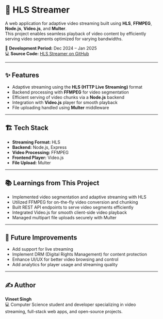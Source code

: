 
# 🎥 HLS Streamer  

A web application for adaptive video streaming built using **HLS**, **FFMPEG**, **Node.js**, **Video.js**, and **Multer**.  
This project enables seamless playback of video content by efficiently serving video segments optimized for varying bandwidths.  

📅 **Development Period:** Dec 2024 – Jan 2025  
💻 **Source Code:** [HLS Streamer on GitHub](https://github.com/vineet-53/ChunkFlix)  

---

## ✨ Features  
- Adaptive streaming using the **HLS (HTTP Live Streaming)** format  
- Backend processing with **FFMPEG** for video segmentation  
- Efficient serving of video chunks via a **Node.js** backend  
- Integration with **Video.js** player for smooth playback  
- File uploading handled using **Multer** middleware  

---

## 🏗️ Tech Stack  
- **Streaming Format:** HLS  
- **Backend:** Node.js, Express  
- **Video Processing:** FFMPEG  
- **Frontend Player:** Video.js  
- **File Upload:** Multer  

---

## 📚 Learnings from This Project  
- Implemented video segmentation and adaptive streaming with HLS  
- Utilized FFMPEG for on-the-fly video conversion and chunking  
- Built REST API endpoints to serve video segments efficiently  
- Integrated Video.js for smooth client-side video playback  
- Managed multipart file uploads securely with Multer  

---

## 🔮 Future Improvements  
- Add support for live streaming  
- Implement DRM (Digital Rights Management) for content protection  
- Enhance UI/UX for better video browsing and control  
- Add analytics for player usage and streaming quality  

---

## ✍️ Author  
**Vineet Singh**  
💻 Computer Science student and developer specializing in video streaming, full-stack web apps, and open-source projects.  

